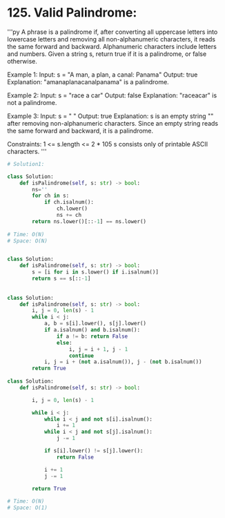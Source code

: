 # 125. Valid Palindrome:

'''py
A phrase is a palindrome if, after converting all uppercase letters into lowercase letters and removing all non-alphanumeric characters, it reads the same forward and backward. Alphanumeric characters include letters and numbers.
Given a string s, return true if it is a palindrome, or false otherwise.

Example 1:
Input: s = "A man, a plan, a canal: Panama"
Output: true
Explanation: "amanaplanacanalpanama" is a palindrome.

Example 2:
Input: s = "race a car"
Output: false
Explanation: "raceacar" is not a palindrome.

Example 3:
Input: s = " "
Output: true
Explanation: s is an empty string "" after removing non-alphanumeric characters.
Since an empty string reads the same forward and backward, it is a palindrome.

Constraints:
1 <= s.length <= 2 * 105
s consists only of printable ASCII characters.
'''

```py
# Solution1: 

class Solution:
    def isPalindrome(self, s: str) -> bool:
        ns=''
        for ch in s:
            if ch.isalnum():
                ch.lower()
                ns += ch
        return ns.lower()[::-1] == ns.lower()   
      
# Time: O(N)
# Space: O(N)


class Solution:
    def isPalindrome(self, s: str) -> bool:
    	s = [i for i in s.lower() if i.isalnum()]
    	return s == s[::-1]
    
    
class Solution:
    def isPalindrome(self, s: str) -> bool:
    	i, j = 0, len(s) - 1
    	while i < j:
    		a, b = s[i].lower(), s[j].lower()
    		if a.isalnum() and b.isalnum():
    			if a != b: return False
    			else:
    				i, j = i + 1, j - 1
    				continue
    		i, j = i + (not a.isalnum()), j - (not b.isalnum())
    	return True  
    
class Solution:
    def isPalindrome(self, s: str) -> bool:

        i, j = 0, len(s) - 1

        while i < j:
            while i < j and not s[i].isalnum():
                i += 1
            while i < j and not s[j].isalnum():
                j -= 1

            if s[i].lower() != s[j].lower():
                return False

            i += 1
            j -= 1

        return True
    
# Time: O(N)
# Space: O(1)
``` 
